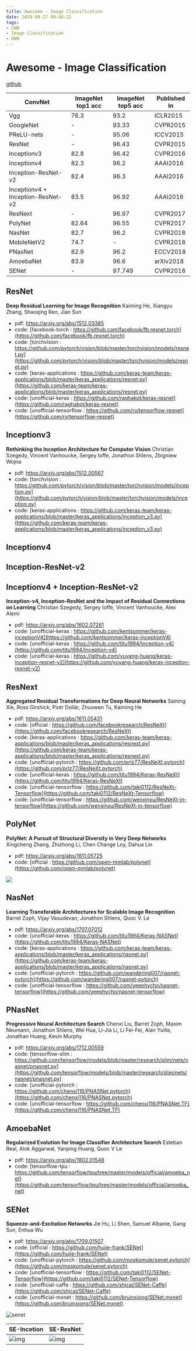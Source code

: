 ```yaml
---
title: Awesome - Image Classification
date: 2019-08-27 09:44:22
tags: 
- CNN 
- Image Classification
- DNN
---
```


# Awesome - Image Classification

[github](https://github.com/weiaicunzai/awesome-image-classification)



| ConvNet                           | ImageNet top1 acc | ImageNet top5 acc | Published In                                                 |
| --------------------------------- | ----------------- | ----------------- | ------------------------------------------------------------ |
| Vgg                               | 76.3              | 93.2              | ICLR2015                                                     |
| GoogleNet                         | -                 | 93.33             | CVPR2015                                                     |
| PReLU-nets                        | -                 | 95.06             | ICCV2015                                                     |
| ResNet                            | -                 | 96.43             | CVPR2015                                                     |
| Inceptionv3                       | 82.8              | 96.42             | CVPR2016                                                     |
| Inceptionv4                       | 82.3              | 96.2              | AAAI2016                                                     |
| Inception-ResNet-v2               | 82.4              | 96.3              | AAAI2016                                                     |
| Inceptionv4 + Inception-ResNet-v2 | 83.5              | 96.92             | AAAI2016                                                     |
| ResNext                           | -                 | 96.97             | CVPR2017                                                     |
| PolyNet                           | 82.64             | 96.55             | CVPR2017                                                     |
| NasNet                            | 82.7              | 96.2              | CVPR2018                                                     |
| MobileNetV2                       | 74.7              | -                 | CVPR2018                                                     |
| PNasNet                           | 82.9              | 96.2              | ECCV2018                                                     |
| AmoebaNet                         | 83.9              | 96.6              | arXiv2018                                                    |
| SENet                             | -                 | 97.749            | CVPR2018                                                     |

<!-- more -->

## ResNet

**Deep Residual Learning for Image Recognition**
Kaiming He, Xiangyu Zhang, Shaoqing Ren, Jian Sun

- pdf: https://arxiv.org/abs/1512.03385
- code: [facebook-torch : https://github.com/facebook/fb.resnet.torch](https://github.com/facebook/fb.resnet.torch)
- code: [torchvision : https://github.com/pytorch/vision/blob/master/torchvision/models/resnet.py](https://github.com/pytorch/vision/blob/master/torchvision/models/resnet.py)
- code: [keras-applications : https://github.com/keras-team/keras-applications/blob/master/keras_applications/resnet.py](https://github.com/keras-team/keras-applications/blob/master/keras_applications/resnet.py)
- code: [unofficial-keras : https://github.com/raghakot/keras-resnet](https://github.com/raghakot/keras-resnet)
- code: [unofficial-tensorflow : https://github.com/ry/tensorflow-resnet](https://github.com/ry/tensorflow-resnet)

## Inceptionv3

**Rethinking the Inception Architecture for Computer Vision**
Christian Szegedy, Vincent Vanhoucke, Sergey Ioffe, Jonathon Shlens, Zbigniew Wojna

- pdf: https://arxiv.org/abs/1512.00567
- code: [torchvision : https://github.com/pytorch/vision/blob/master/torchvision/models/inception.py](https://github.com/pytorch/vision/blob/master/torchvision/models/inception.py)
- code: [keras-applications : https://github.com/keras-team/keras-applications/blob/master/keras_applications/inception_v3.py](https://github.com/keras-team/keras-applications/blob/master/keras_applications/inception_v3.py)

## Inceptionv4



## Inception-ResNet-v2



## Inceptionv4 + Inception-ResNet-v2

**Inception-v4, Inception-ResNet and the Impact of Residual Connections on Learning**
Christian Szegedy, Sergey Ioffe, Vincent Vanhoucke, Alex Alemi

- pdf: https://arxiv.org/abs/1602.07261
- code: [unofficial-keras : https://github.com/kentsommer/keras-inceptionV4](https://github.com/kentsommer/keras-inceptionV4)
- code: [unofficial-keras : https://github.com/titu1994/Inception-v4](https://github.com/titu1994/Inception-v4)
- code: [unofficial-keras : https://github.com/yuyang-huang/keras-inception-resnet-v2](https://github.com/yuyang-huang/keras-inception-resnet-v2)

## ResNext

**Aggregated Residual Transformations for Deep Neural Networks**
Saining Xie, Ross Girshick, Piotr Dollár, Zhuowen Tu, Kaiming He

- pdf: https://arxiv.org/abs/1611.05431
- code: [official : https://github.com/facebookresearch/ResNeXt](https://github.com/facebookresearch/ResNeXt)
- code: [keras-applications : https://github.com/keras-team/keras-applications/blob/master/keras_applications/resnext.py](https://github.com/keras-team/keras-applications/blob/master/keras_applications/resnext.py)
- code: [unofficial-pytorch : https://github.com/prlz77/ResNeXt.pytorch](https://github.com/prlz77/ResNeXt.pytorch)
- code: [unofficial-keras : https://github.com/titu1994/Keras-ResNeXt](https://github.com/titu1994/Keras-ResNeXt)
- code: [unofficial-tensorflow : https://github.com/taki0112/ResNeXt-Tensorflow](https://github.com/taki0112/ResNeXt-Tensorflow)
- code: [unofficial-tensorflow : https://github.com/wenxinxu/ResNeXt-in-tensorflow](https://github.com/wenxinxu/ResNeXt-in-tensorflow)

## PolyNet

**PolyNet: A Pursuit of Structural Diversity in Very Deep Networks**
Xingcheng Zhang, Zhizhong Li, Chen Change Loy, Dahua Lin

- pdf: https://arxiv.org/abs/1611.05725
- code: [official : https://github.com/open-mmlab/polynet](https://github.com/open-mmlab/polynet)

![](CV_2DNN/20171115073756377.png)

## NasNet

**Learning Transferable Architectures for Scalable Image Recognition**
Barret Zoph, Vijay Vasudevan, Jonathon Shlens, Quoc V. Le

- pdf: https://arxiv.org/abs/1707.07012
- code: [unofficial-keras : https://github.com/titu1994/Keras-NASNet](https://github.com/titu1994/Keras-NASNet)
- code: [keras-applications : https://github.com/keras-team/keras-applications/blob/master/keras_applications/nasnet.py](https://github.com/keras-team/keras-applications/blob/master/keras_applications/nasnet.py)
- code: [unofficial-pytorch : https://github.com/wandering007/nasnet-pytorch](https://github.com/wandering007/nasnet-pytorch)
- code: [unofficial-tensorflow : https://github.com/yeephycho/nasnet-tensorflow](https://github.com/yeephycho/nasnet-tensorflow)

## PNasNet

**Progressive Neural Architecture Search**
Chenxi Liu, Barret Zoph, Maxim Neumann, Jonathon Shlens, Wei Hua, Li-Jia Li, Li Fei-Fei, Alan Yuille, Jonathan Huang, Kevin Murphy

- pdf: https://arxiv.org/abs/1712.00559
- code: [tensorflow-slim : https://github.com/tensorflow/models/blob/master/research/slim/nets/nasnet/pnasnet.py](https://github.com/tensorflow/models/blob/master/research/slim/nets/nasnet/pnasnet.py)
- code: [unofficial-pytorch : https://github.com/chenxi116/PNASNet.pytorch](https://github.com/chenxi116/PNASNet.pytorch)
- code: [unofficial-tensorflow : https://github.com/chenxi116/PNASNet.TF](https://github.com/chenxi116/PNASNet.TF)



## AmoebaNet

**Regularized Evolution for Image Classifier Architecture Search**
Esteban Real, Alok Aggarwal, Yanping Huang, Quoc V Le

- pdf: https://arxiv.org/abs/1802.01548
- code: [tensorflow-tpu : https://github.com/tensorflow/tpu/tree/master/models/official/amoeba_net](https://github.com/tensorflow/tpu/tree/master/models/official/amoeba_net)

## SENet

**Squeeze-and-Excitation Networks**
Jie Hu, Li Shen, Samuel Albanie, Gang Sun, Enhua Wu

- pdf: https://arxiv.org/abs/1709.01507
- code: [official : https://github.com/hujie-frank/SENet](https://github.com/hujie-frank/SENet)
- code: [unofficial-pytorch : https://github.com/moskomule/senet.pytorch](https://github.com/moskomule/senet.pytorch)
- code: [unofficial-tensorflow : https://github.com/taki0112/SENet-Tensorflow](https://github.com/taki0112/SENet-Tensorflow)
- code: [unofficial-caffe : https://github.com/shicai/SENet-Caffe](https://github.com/shicai/SENet-Caffe)
- code: [unofficial-mxnet : https://github.com/bruinxiong/SENet.mxnet](https://github.com/bruinxiong/SENet.mxnet)

![senet](CV_2DNN/senet_block.JPG)

| SE-Incetion                             | SE-ResNet                            |
| --------------------------------------- | ------------------------------------ |
| ![img](CV_2DNN/SE-Inception-module.jpg) | ![img](CV_2DNN/SE-ResNet-module.jpg) |

